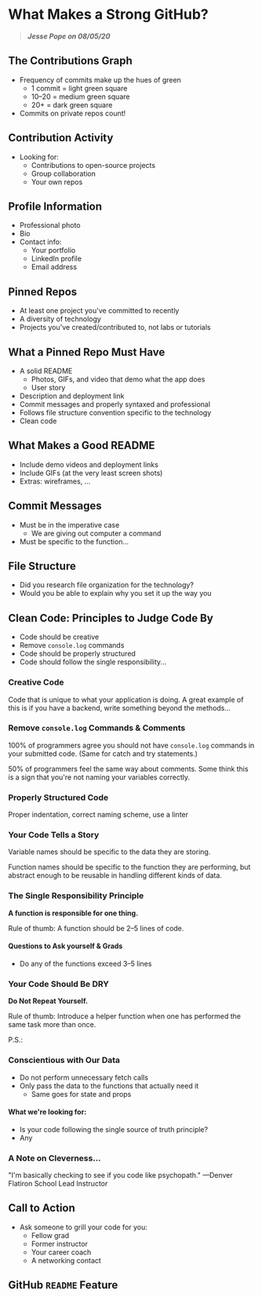 # What Makes a Strong GitHub?

> _**Jesse Pope on 08/05/20**_

## The Contributions Graph

* Frequency of commits make up the hues of green
  * 1 commit = light green square
  * 10–20 = medium green square
  * 20+ = dark green square
* Commits on private repos count!

## Contribution Activity

* Looking for:
  * Contributions to open-source projects
  * Group collaboration
  * Your own repos

## Profile Information

* Professional photo
* Bio
* Contact info:
  * Your portfolio
  * LinkedIn profile
  * Email address

## Pinned Repos

* At least one project you've committed to recently
* A diversity of technology
* Projects you've created/contributed to, not labs or tutorials

## What a Pinned Repo Must Have

* A solid README
  * Photos, GIFs, and video that demo what the app does
  * User story
* Description and deployment link
* Commit messages and properly syntaxed and professional
* Follows file structure convention specific to the technology
* Clean code

## What Makes a Good README

* Include demo videos and deployment links
* Include GIFs \(at the very least screen shots\)
* Extras: wireframes, ...

## Commit Messages

* Must be in the imperative case
  * We are giving out computer a command
* Must be specific to the function...

## File Structure

* Did you research file organization for the technology?
* Would you be able to explain why you set it up the way you

## Clean Code: Principles to Judge Code By

* Code should be creative
* Remove `console.log` commands
* Code should be properly structured
* Code should follow the single responsibility...

### Creative Code

Code that is unique to what your application is doing. A great example of this is if you have a backend, write something beyond the methods...

### Remove `console.log` Commands & Comments

100% of programmers agree you should not have `console.log` commands in your submitted code. \(Same for catch and try statements.\)

50% of programmers feel the same way about comments. Some think this is a sign that you're not naming your variables correctly.

### Properly Structured Code

Proper indentation, correct naming scheme, use a linter

### Your Code Tells a Story

Variable names should be specific to the data they are storing.

Function names should be specific to the function they are performing, but abstract enough to be reusable in handling different kinds of data.

### The Single Responsibility Principle

**A function is responsible for one thing.**

Rule of thumb: A function should be 2–5 lines of code.

#### Questions to Ask yourself & Grads

* Do any of the functions exceed 3–5 lines

### Your Code Should Be DRY

**Do Not Repeat Yourself.**

Rule of thumb: Introduce a helper function when one has performed the same task more than once.

P.S.:

### Conscientious with Our Data

* Do not perform unnecessary fetch calls
* Only pass the data to the functions that actually need it
  * Same goes for state and props

#### What we're looking for:

* Is your code following the single source of truth principle?
* Any

### A Note on Cleverness...

"I'm basically checking to see if you code like psychopath." —Denver Flatiron School Lead Instructor

## Call to Action

* Ask someone to grill your code for you:
  * Fellow grad
  * Former instructor
  * Your career coach
  * A networking contact

## GitHub `README` Feature




